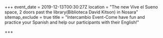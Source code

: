 +++
event_date = 2019-12-13T00:30:27Z
location = "The new Vive el Sueno space, 2 doors past the library(Biblioteca David Kitson) in Nosara"
sitemap_exclude = true
title = "Intercambio Event-Come have fun and practice your Spanish and help our participants with their English!"

+++
